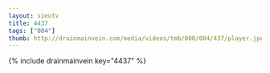 ```yaml
--- 
layout: sieutv
title: 4437
tags: ["004"]
thumb: http://drainmainvein.com/media/videos/tmb/000/004/437/player.jpg
---
```

{% include drainmainvein key="4437" %} 
